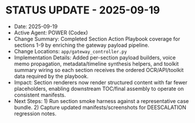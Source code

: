 # STATUS UPDATE - 2025-09-19

- Date: 2025-09-19
- Active Agent: POWER (Codex)
- Change Summary: Completed Section Action Playbook coverage for sections 1-9 by enriching the gateway payload pipeline.
- Change Locations: `app/gateway_controller.py`
- Implementation Details: Added per-section payload builders, voice memo propagation, metadata/timeline synthesis helpers, and toolkit summary wiring so each section receives the ordered OCR/API/toolkit data required by the playbook.
- Impact: Section renderers now render structured content with far fewer placeholders, enabling downstream TOC/final assembly to operate on consistent manifests.
- Next Steps: 1) Run section smoke harness against a representative case bundle. 2) Capture updated manifests/screenshots for DEESCALATION regression notes.
